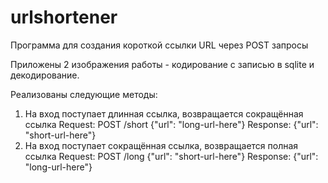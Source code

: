 # urlshortener

Программа для создания короткой ссылки URL через POST запросы

Приложены 2 изображения работы - кодирование с записью в sqlite и декодирование.

Реализованы следующие методы:

1. На вход поступает длинная ссылка, возвращается сокращённая ссылка
Request:
POST /short {"url": "long-url-here"}
Response:
{"url": "short-url-here"}
2. На вход поступает сокращённая ссылка, возвращается полная ссылка
Request:
POST /long {"url": "short-url-here"}
Response:
{"url": "long-url-here"}


